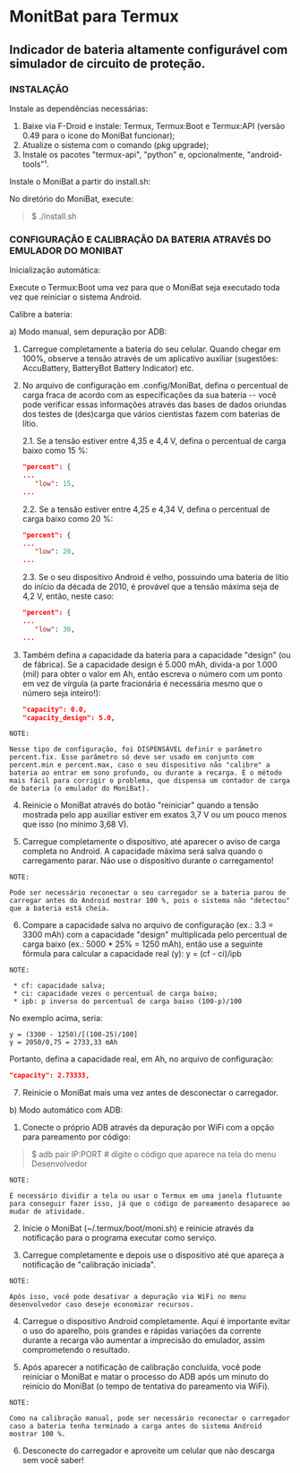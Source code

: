 # MonitBat para Termux

## Indicador de bateria altamente configurável com simulador de circuito de proteção.

### INSTALAÇÃO

Instale as dependências necessárias:

1. Baixe via F-Droid e instale: Termux, Termux:Boot e Termux:API (versão 0.49 para o ícone do MoniBat funcionar);
2. Atualize o sistema com o comando (pkg upgrade);
3. Instale os pacotes "termux-api", "python" e, opcionalmente, "android-tools"¹.

Instale o MoniBat a partir do install.sh:

No diretório do MoniBat, execute:
> $ ./install.sh


### CONFIGURAÇÃO E CALIBRAÇÃO DA BATERIA ATRAVÉS DO EMULADOR DO MONIBAT

Inicialização automática:

Execute o Termux:Boot uma vez para que o MoniBat seja executado toda vez que reiniciar o sistema Android.

Calibre a bateria:

a) Modo manual, sem depuração por ADB:

1. Carregue completamente a bateria do seu celular. Quando chegar em 100%, observe a tensão através de um aplicativo auxiliar (sugestões: AccuBattery, BatteryBot Battery Indicator) etc.

2. No arquivo de configuração em .config/MoniBat, defina o percentual de carga fraca de acordo com as especificações da sua bateria -- você pode verificar essas informações através das bases de dados oriundas dos testes de (des)carga que vários cientistas fazem com baterias de lítio.

    2.1. Se a tensão estiver entre 4,35 e 4,4 V, defina o percentual de carga baixo como 15 %:

    ```json
    "percent": {
    ...
       "low": 15,
    ...
    ```

    2.2. Se a tensão estiver entre 4,25 e 4,34 V, defina o percentual de carga baixo como 20 %:

    ```json
    "percent": {
    ...
       "low": 20,
    ...
    ```

    2.3. Se o seu dispositivo Android é velho, possuindo uma bateria de lítio do início da década de 2010, é provável que a tensão máxima seja de 4,2 V, então, neste caso:

    ```json
    "percent": {
    ...
       "low": 30,
    ...
    ```

3. Também defina a capacidade da bateria para a capacidade "design" (ou de fábrica). Se a capacidade design é 5.000 mAh, divida-a por 1.000 (mil) para obter o valor em Ah, então escreva o número com um ponto em vez de vírgula (a parte fracionária é necessária mesmo que o número seja inteiro!):

    ```json
    "capacity": 0.0,
    "capacity_design": 5.0,
    ```

```
NOTE:

Nesse tipo de configuração, foi DISPENSÁVEL definir o parâmetro percent.fix. Esse parâmetro só deve ser usado em conjunto com percent.min e percent.max, caso o seu dispositivo não "calibre" a bateria ao entrar em sono profundo, ou durante a recarga. É o método mais fácil para corrigir o problema, que dispensa um contador de carga de bateria (o emulador do MoniBat).
```

4. Reinicie o MoniBat através do botão "reiniciar" quando a tensão mostrada pelo app auxiliar estiver em exatos 3,7 V ou um pouco menos que isso (no mínimo 3,68 V).

5. Carregue completamente o dispositivo, até aparecer o aviso de carga completa no Android. A capacidade máxima será salva quando o carregamento parar. Não use o dispositivo durante o carregamento!

```
NOTE:

Pode ser necessário reconectar o seu carregador se a bateria parou de carregar antes do Android mostrar 100 %, pois o sistema não "detectou" que a bateria está cheia.
```

6. Compare a capacidade salva no arquivo de configuração (ex.: 3.3 = 3300 mAh) com a capacidade "design" multiplicada pelo percentual de carga baixo (ex.: 5000 * 25% = 1250 mAh), então use a seguinte fórmula para calcular a capacidade real (y):
  y = (cf - ci)/ipb

```
NOTE:

 * cf: capacidade salva;
 * ci: capacidade vezes o percentual de carga baixo;
 * ipb: p inverso do percentual de carga baixo (100-p)/100
```

No exemplo acima, seria:

    y = (3300 - 1250)/[(100-25)/100]
    y = 2050/0,75 = 2733,33 mAh

Portanto, defina a capacidade real, em Ah, no arquivo de configuração:

```json
"capacity": 2.73333,
```

7. Reinicie o MoniBat mais uma vez antes de desconectar o carregador.


b) Modo automático com ADB:

1. Conecte o próprio ADB através da depuração por WiFi com a opção para pareamento por código:
  > $ adb pair IP:PORT # digite o código que aparece na tela do menu Desenvolvedor

```
NOTE:

É necessário dividir a tela ou usar o Termux em uma janela flutuante para conseguir fazer isso, já que o código de pareamento desaparece ao mudar de atividade.
```

2. Inicie o MoniBat (~/.termux/boot/moni.sh) e reinicie através da notificação para o programa executar como serviço.

3. Carregue completamente e depois use o dispositivo até que apareça a notificação de "calibração iniciada".

```
NOTE:

Após isso, você pode desativar a depuração via WiFi no menu desenvolvedor caso deseje economizar recursos.
```

4. Carregue o dispositivo Android completamente. Aqui é importante evitar o uso do aparelho, pois grandes e rápidas variações da corrente durante a recarga vão aumentar a imprecisão do emulador, assim comprometendo o resultado.

5. Após aparecer a notificação de calibração concluída, você pode reiniciar o MoniBat e matar o processo do ADB após um minuto do reinício do MoniBat (o tempo de tentativa do pareamento via WiFi).

```
NOTE:

Como na calibração manual, pode ser necessário reconectar o carregador caso a bateria tenha terminado a carga antes do sistema Android mostrar 100 %.
```

6. Desconecte do carregador e aproveite um celular que não descarga sem você saber!
